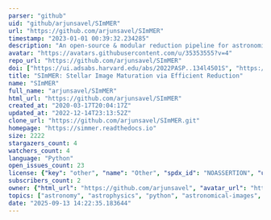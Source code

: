 ```yaml
---
parser: "github"
uid: "github/arjunsavel/SImMER"
url: "https://github.com/arjunsavel/SImMER"
timestamp: "2023-01-01 00:39:32.234285"
description: "An open-source & modular reduction pipeline for astronomical images of point sources."
avatar: "https://avatars.githubusercontent.com/u/35353555?v=4"
repo_url: "https://github.com/arjunsavel/SImMER"
doi: ["https://ui.adsabs.harvard.edu/abs/2022PASP..134l4501S", "https://ui.adsabs.harvard.edu/abs/2022ascl.soft12015S/abstract"]
title: "SImMER: Stellar Image Maturation via Efficient Reduction"
name: "SImMER"
full_name: "arjunsavel/SImMER"
html_url: "https://github.com/arjunsavel/SImMER"
created_at: "2020-03-17T20:04:17Z"
updated_at: "2022-12-14T23:13:52Z"
clone_url: "https://github.com/arjunsavel/SImMER.git"
homepage: "https://simmer.readthedocs.io"
size: 2222
stargazers_count: 4
watchers_count: 4
language: "Python"
open_issues_count: 23
license: {"key": "other", "name": "Other", "spdx_id": "NOASSERTION", "url": null, "node_id": "MDc6TGljZW5zZTA="}
subscribers_count: 2
owner: {"html_url": "https://github.com/arjunsavel", "avatar_url": "https://avatars.githubusercontent.com/u/35353555?v=4", "login": "arjunsavel", "type": "User"}
topics: ["astronomy", "astrophysics", "python", "astronomical-images", "stars"]
date: "2025-09-13 14:22:35.183644"
---
```

